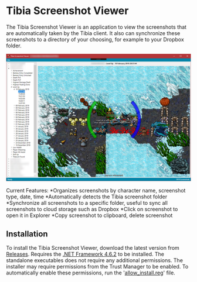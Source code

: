 # Tibia Screenshot Viewer

The Tibia Screenshot Viewer is an application to view the screenshots that are automatically taken by the Tibia client. It also can synchronize these screenshots to a directory of your choosing, for example to your Dropbox folder.

![Tibia Screenshot Viewer](/img.png)

Current Features:
*Organizes screenshots by character name, screenshot type, date, time
*Automatically detects the Tibia screenshot folder
*Synchronize all screenshots to a specific folder, useful to sync all screenshots to cloud storage such as Dropbox
*Click on screenshot to open it in Explorer
*Copy screenshot to clipboard, delete screenshot

## Installation

To install the Tibia Screenshot Viewer, download the latest version from [Releases](https://github.com/Br-ian/tibia-screenshot-viewer/releases). Requires the [.NET Framework 4.6.2](https://www.microsoft.com/en-us/download/details.aspx?id=53344) to be installed. The standalone executables does not require any additional permissions. The installer may require permissions from the Trust Manager to be enabled. To automatically enable these permissions, run the '[allow_install.reg](https://github.com/Br-ian/tibia-screenshot-viewer/blob/master/TibiaScreenshotViewer/publish/allow_install.reg)' file. 